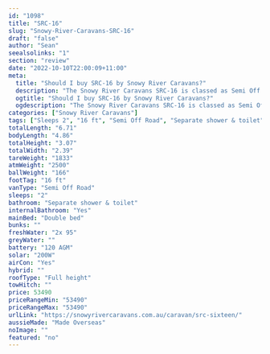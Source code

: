 ```yaml
---
id: "1098"
title: "SRC-16"
slug: "Snowy-River-Caravans-SRC-16"
draft: "false"
author: "Sean"
seealsolinks: "1"
section: "review"
date: "2022-10-10T22:00:09+11:00"
meta:
  title: "Should I buy SRC-16 by Snowy River Caravans?"
  description: "The Snowy River Caravans SRC-16 is classed as Semi Off Road, and sleeps 2 people. It is Made Overseas and comes in at 16 ft. It generally has Separate shower & toilet."
  ogtitle: "Should I buy SRC-16 by Snowy River Caravans?"
  ogdescription: "The Snowy River Caravans SRC-16 is classed as Semi Off Road, and sleeps 2 people. It is Made Overseas and comes in at 16 ft. It generally has Separate shower & toilet."
categories: ["Snowy River Caravans"]
tags: ["Sleeps 2", "16 ft", "Semi Off Road", "Separate shower & toilet", "Full height", "50 - 60k", "Made Overseas"]
totalLength: "6.71"
bodyLength: "4.86"
totalHeight: "3.07"
totalWidth: "2.39"
tareWeight: "1833"
atmWeight: "2500"
ballWeight: "166"
footTag: "16 ft"
vanType: "Semi Off Road"
sleeps: "2"
bathroom: "Separate shower & toilet"
internalBathroom: "Yes"
mainBed: "Double bed"
bunks: ""
freshWater: "2x 95"
greyWater: ""
battery: "120 AGM"
solar: "200W"
airCon: "Yes"
hybrid: ""
roofType: "Full height"
towHitch: ""
price: 53490
priceRangeMin: "53490"
priceRangeMax: "53490"
urlLink: "https://snowyrivercaravans.com.au/caravan/src-sixteen/"
aussieMade: "Made Overseas"
noImage: ""
featured: "no"
---
```

